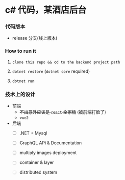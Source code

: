 # c# 代码，某酒店后台

### 代码版本

- release 分支(线上版本)

### How to run it

1. `clone this repo && cd to the backend project path`

1. `dotnet restore` (`dotnet core` required)

1. `dotnet run`

### 技术上的设计

- 前端
    - ~~不出意外应该是 `react` 全家桶~~ (被前端打脸了)
    - `vue2`
- 后端
    - [  ] .NET + Mysql
    - [  ] GraphQL APi & Documentation
    - [  ] multiply images deployment
    - [  ] container & layer
    - [  ] distributed system

